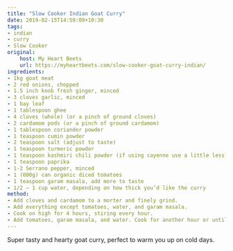 ```yaml
---
title: "Slow Cooker Indian Goat Curry"
date: 2019-02-15T14:59:09+10:30
tags: 
- indian
- curry
- Slow Cooker
original: 
    host: My Heart Beets 
    url: https://myheartbeets.com/slow-cooker-goat-curry-indian/
ingredients:
- 1kg goat meat
- 2 red onions, chopped
- 1.5 inch knob fresh ginger, minced
- 3 cloves garlic, minced
- 1 bay leaf
- 1 tablespoon ghee
- 4 cloves (whole) (or a pinch of ground cloves)
- 2 cardamom pods (or a pinch of ground cardamom)
- 1 tablespoon coriander powder
- 1 teaspoon cumin powder
- 2 teaspoon salt (adjust to taste)
- 1 teaspoon turmeric powder
- 1 teaspoon kashmiri chili powder (if using cayenne use a little less)
- 1 teaspoon paprika
- 1-2 Serrano pepper, minced
- 1 (800g) can organic diced tomatoes
- 1 teaspoon garam masala, add more to taste
- 1/2 – 1 cup water, depending on how thick you’d like the curry
method:
- Add cloves and cardamom to a morter and finely grind.
- Add everything except tomatoes, water, and garam masala.
- Cook on high for 4 hours, stiring every hour.
- Add tomatoes, garam masala, and water. Cook for another hour or until meat is tender.
---
```

Super tasty and hearty goat curry, perfect to warm you up on cold days.